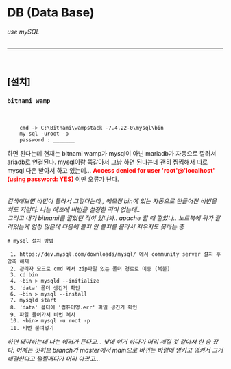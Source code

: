# DB (Data Base)
_use mySQL_
<br>
<br>

***
<br>

##  <b>[설치]</b>
### ```bitnami wamp```
<br>

        cmd -> C:\Bitnami\wampstack -7.4.22-0\mysql\bin
        my sql -uroot -p 
        password : _______


하면 된다는데 현재는 bitnami wamp가 mysql이 아닌 mariadb가 자동으로 깔려서 ariadb로 연결된다. mysql이랑 똑같아서 그냥 하면 된다는데 괜히 찜찜해서 따로 mysql 다운 받아서 하고 있는데... <font color="red" ><b>Access denied for user 'root'@'localhost' (using password: YES)</font></b> 이딴 오류가 난다.
<br><br>

_검색해보면 비번이 틀려서 그렇다는데,, 메모장 bin에 있는 자동으로 만들어진 비번을 쳐도 저런다. 나는 애초에 비번을 설정한 적이 없는데.._
<br>
_그리고 내가 bitnami를 깔았던 적이 있나봐.. apache 할 때 깔았나.. 노트북에 뭐가 깔려있는게 엄청 많은데 다음에 쓸지 안 쓸지를 몰라서 지우지도 못하는 중_


    # mysql 설치 방법

     1. https://dev.mysql.com/downloads/mysql/ 에서 community server 설치 후 압축 해제
     2. 관리자 모드로 cmd 켜서 zip파일 있는 폴더 경로로 이동 (복붙)
     3. cd bin
     4. ~bin > mysqld --initialize
     5. 'data' 폴더 생긴거 확인
     6. ~bin > mysql --install
     7. mysqld start
     8. 'data' 폴더에 '컴퓨터명.err' 파일 생긴거 확인
     9. 파일 들어가서 비번 복사
     10. ~bin> mysql -u root -p
     11. 비번 붙여넣기

_하면 돼야하는데 나는 에러가 뜬다고... 낮에 이거 하다가 머리 깨질 것 같아서 한 숨 잤다. 어제는 깃허브 branch가 master에서 main으로 바뀌는 바람에 엉키고 엉켜서 그거 해결한다고 쩔쩔매다가 머리 아팠고..._

<br>

